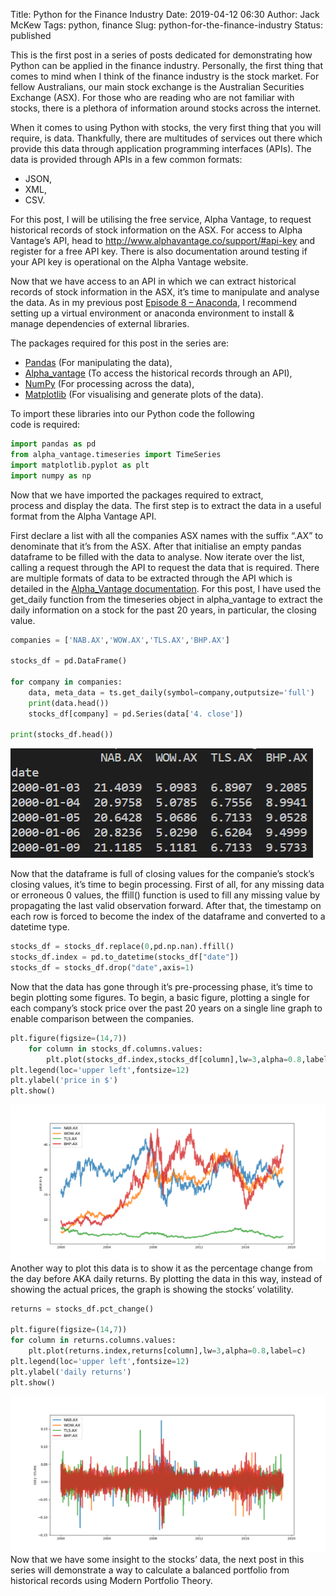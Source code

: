 Title: Python for the Finance Industry
Date: 2019-04-12 06:30
Author: Jack McKew
Tags: python, finance
Slug: python-for-the-finance-industry
Status: published

This is the first post in a series of posts dedicated for demonstrating how Python can be applied in the finance industry. Personally, the first thing that comes to mind when I think of the finance industry is the stock market. For fellow Australians, our main stock exchange is the Australian Securities Exchange (ASX). For those who are reading who are not familiar with stocks, there is a plethora of information around stocks across the internet.

When it comes to using Python with stocks, the very first thing that you will require, is data. Thankfully, there are multitudes of services out there which provide this data through application programming interfaces (APIs). The data is provided through APIs in a few common formats:

-   JSON,
-   XML,
-   CSV.

For this post, I will be utilising the free service, Alpha Vantage, to request historical records of stock information on the ASX. For access to Alpha Vantage’s API, head to <http://www.alphavantage.co/support/#api-key> and register for a free API key. There is also documentation around testing if your API key is operational on the Alpha Vantage website.

Now that we have access to an API in which we can extract historical records of stock information in the ASX, it’s time to manipulate and analyse the data. As in my previous post [Episode 8 – Anaconda](https://jmckew.com/2019/01/11/episode-8-anaconda/), I recommend setting up a virtual environment or anaconda environment to install & manage dependencies of external libraries.

The packages required for this post in the series are:

-   [Pandas](https://pandas.pydata.org/) (For manipulating the data),
-   [Alpha\_vantage](https://github.com/RomelTorres/alpha_vantage) (To access the historical records through an API),
-   [NumPy](https://www.numpy.org/) (For processing across the data),
-   [Matplotlib](https://matplotlib.org/) (For visualising and generate plots of the data).

To import these libraries into our Python code the following\
code is required:

``` python
import pandas as pd
from alpha_vantage.timeseries import TimeSeries
import matplotlib.pyplot as plt
import numpy as np
```

Now that we have imported the packages required to extract,\
process and display the data. The first step is to extract the data in a useful\
format from the Alpha Vantage API.

First declare a list with all the companies ASX names with the suffix “.AX” to denominate that it’s from the ASX. After that initialise an empty pandas dataframe to be filled with the data to analyse. Now iterate over the list, calling a request through the API to request the data that is required. There are multiple formats of data to be extracted through the API which is detailed in the [Alpha\_Vantage documentation](https://alpha-vantage.readthedocs.io/en/latest/). For this post, I have used the get\_daily function from the timeseries object in alpha\_vantage to extract the daily information on a stock for the past 20 years, in particular, the closing value.

``` python
companies = ['NAB.AX','WOW.AX','TLS.AX','BHP.AX']

stocks_df = pd.DataFrame()

for company in companies:
    data, meta_data = ts.get_daily(symbol=company,outputsize='full')
    print(data.head())
    stocks_df[company] = pd.Series(data['4. close'])

print(stocks_df.head())
```

![](..\img\python-for-the-finance-industry\image2.png)

Now that the dataframe is full of closing values for the companie’s stock’s closing values, it’s time to begin processing. First of all, for any missing data or erroneous 0 values, the ffill() function is used to fill any missing value by propagating the last valid observation forward. After that, the timestamp on each row is forced to become the index of the dataframe and converted to a datetime type.

``` python
stocks_df = stocks_df.replace(0,pd.np.nan).ffill()
stocks_df.index = pd.to_datetime(stocks_df["date"])
stocks_df = stocks_df.drop("date",axis=1)
```

Now that the data has gone through it’s pre-processing phase, it’s time to begin plotting some figures. To begin, a basic figure, plotting a single for each company’s stock price over the past 20 years on a single line graph to enable comparison between the companies.

``` python
plt.figure(figsize=(14,7))
    for column in stocks_df.columns.values:
        plt.plot(stocks_df.index,stocks_df[column],lw=3,alpha=0.8,label=c)
plt.legend(loc='upper left',fontsize=12)
plt.ylabel('price in $')
plt.show()
```

![](..\img\python-for-the-finance-industry\Figure_1-1.png)
Another way to plot this data is to show it as the percentage change from the day before AKA daily returns. By plotting the data in this way, instead of showing the actual prices, the graph is showing the stocks’ volatility.

``` python
returns = stocks_df.pct_change()

plt.figure(figsize=(14,7))
for column in returns.columns.values:
    plt.plot(returns.index,returns[column],lw=3,alpha=0.8,label=c)
plt.legend(loc='upper left',fontsize=12)
plt.ylabel('daily returns')
plt.show()
```

![](..\img\python-for-the-finance-industry\Figure_2.png)
Now that we have some insight to the stocks’ data, the next post in this series will demonstrate a way to calculate a balanced portfolio from historical records using Modern Portfolio Theory.